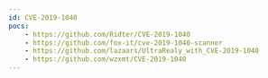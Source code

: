 ```yaml
---
id: CVE-2019-1040
pocs:
    - https://github.com/Ridter/CVE-2019-1040
    - https://github.com/fox-it/cve-2019-1040-scanner
    - https://github.com/lazaars/UltraRealy_with_CVE-2019-1040
    - https://github.com/wzxmt/CVE-2019-1040
---
```

